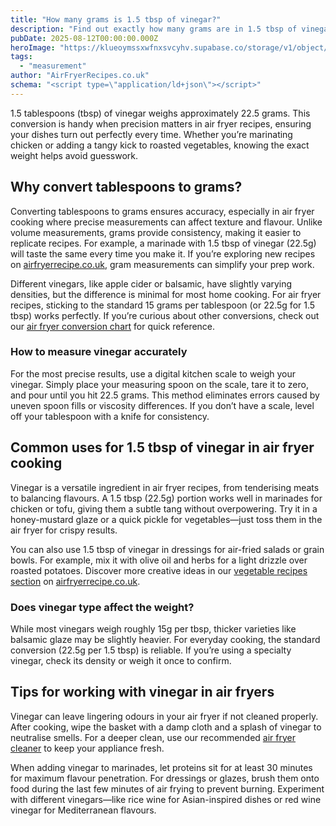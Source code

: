 ```yaml
---
title: "How many grams is 1.5 tbsp of vinegar?"
description: "Find out exactly how many grams are in 1.5 tbsp of vinegar with our simple conversion guide—perfect for air fryer recipes!"
pubDate: 2025-08-12T00:00:00.000Z
heroImage: "https://klueoymssxwfnxsvcyhv.supabase.co/storage/v1/object/public/md/how-many-grams-is-1-5-tbsp-of-vinegar-ecd4b6a4.webp"
tags:
  - "measurement"
author: "AirFryerRecipes.co.uk"
schema: "<script type=\"application/ld+json\"></script>"
---
```


<p>1.5 tablespoons (tbsp) of vinegar weighs approximately 22.5 grams. This conversion is handy when precision matters in air fryer recipes, ensuring your dishes turn out perfectly every time. Whether you’re marinating chicken or adding a tangy kick to roasted vegetables, knowing the exact weight helps avoid guesswork.</p>  

<h2>Why convert tablespoons to grams?</h2>  
<p>Converting tablespoons to grams ensures accuracy, especially in air fryer cooking where precise measurements can affect texture and flavour. Unlike volume measurements, grams provide consistency, making it easier to replicate recipes. For example, a marinade with 1.5 tbsp of vinegar (22.5g) will taste the same every time you make it. If you’re exploring new recipes on <a href=https://www.airfryerrecipe.co.uk/recipes>airfryerrecipe.co.uk</a>, gram measurements can simplify your prep work.</p>  

<p>Different vinegars, like apple cider or balsamic, have slightly varying densities, but the difference is minimal for most home cooking. For air fryer recipes, sticking to the standard 15 grams per tablespoon (or 22.5g for 1.5 tbsp) works perfectly. If you’re curious about other conversions, check out our <a href=https://www.airfryerrecipe.co.uk/air-fryer-conversion-chart>air fryer conversion chart</a> for quick reference.</p>  

<h3>How to measure vinegar accurately</h3>  
<p>For the most precise results, use a digital kitchen scale to weigh your vinegar. Simply place your measuring spoon on the scale, tare it to zero, and pour until you hit 22.5 grams. This method eliminates errors caused by uneven spoon fills or viscosity differences. If you don’t have a scale, level off your tablespoon with a knife for consistency.</p>  

<h2>Common uses for 1.5 tbsp of vinegar in air fryer cooking</h2>  
<p>Vinegar is a versatile ingredient in air fryer recipes, from tenderising meats to balancing flavours. A 1.5 tbsp (22.5g) portion works well in marinades for chicken or tofu, giving them a subtle tang without overpowering. Try it in a honey-mustard glaze or a quick pickle for vegetables—just toss them in the air fryer for crispy results.</p>  

<p>You can also use 1.5 tbsp of vinegar in dressings for air-fried salads or grain bowls. For example, mix it with olive oil and herbs for a light drizzle over roasted potatoes. Discover more creative ideas in our <a href=https://www.airfryerrecipe.co.uk/recipe-category/vegetables>vegetable recipes section</a> on <a href=https://www.airfryerrecipe.co.uk>airfryerrecipe.co.uk</a>.</p>  

<h3>Does vinegar type affect the weight?</h3>  
<p>While most vinegars weigh roughly 15g per tbsp, thicker varieties like balsamic glaze may be slightly heavier. For everyday cooking, the standard conversion (22.5g per 1.5 tbsp) is reliable. If you’re using a specialty vinegar, check its density or weigh it once to confirm.</p>  

<h2>Tips for working with vinegar in air fryers</h2>  
<p>Vinegar can leave lingering odours in your air fryer if not cleaned properly. After cooking, wipe the basket with a damp cloth and a splash of vinegar to neutralise smells. For a deeper clean, use our recommended <a href=https://www.airfryerrecipe.co.uk/air-fryer-cleaner>air fryer cleaner</a> to keep your appliance fresh.</p>  

<p>When adding vinegar to marinades, let proteins sit for at least 30 minutes for maximum flavour penetration. For dressings or glazes, brush them onto food during the last few minutes of air frying to prevent burning. Experiment with different vinegars—like rice wine for Asian-inspired dishes or red wine vinegar for Mediterranean flavours.</p>